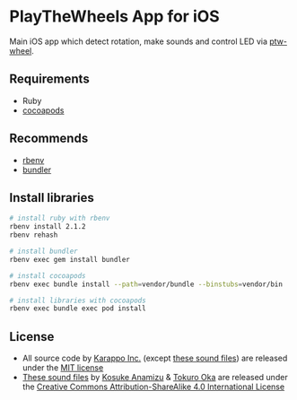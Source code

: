 # PlayTheWheels App for iOS
Main iOS app which detect rotation, make sounds and control LED via [ptw-wheel](https://github.com/karappo/ptw-wheel).

## Requirements

- Ruby
- [cocoapods](https://cocoapods.org/)

## Recommends

- [rbenv](https://cocoapods.org/)
- [bundler](https://cocoapods.org/)

## Install libraries

```sh
# install ruby with rbenv
rbenv install 2.1.2
rbenv rehash

# install bundler
rbenv exec gem install bundler

# install cocoapods
rbenv exec bundle install --path=vendor/bundle --binstubs=vendor/bin

# install libraries with cocoapods
rbenv exec bundle exec pod install

```

## License

- All source code by [Karappo Inc.](http://karappo.net) (except [these sound files](https://github.com/karappo/PlayTheWheels/tree/master/PlayTheWheels/assets/tones)) are released under the [MIT license](https://raw.githubusercontent.com/karappo/PlayTheWheels/master/LICENSE.txt)
- [These sound files](https://github.com/karappo/PlayTheWheels/tree/master/PlayTheWheels/assets/tones) by [Kosuke Anamizu](http://kosukeanamizu.com/) & [Tokuro Oka](http://www.lifetones.net/) are released under the [Creative Commons Attribution-ShareAlike 4.0 International License](http://creativecommons.org/licenses/by-sa/4.0/)